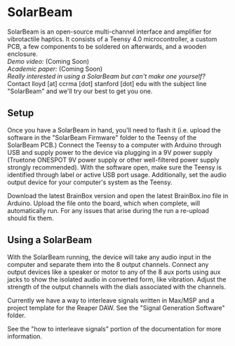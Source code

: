 # SolarBeam
SolarBeam is an open-source multi-channel interface and amplifier for vibrotactile haptics. It consists of a Teensy 4.0 microcontroller, a custom PCB, a few components to be soldered on afterwards, and a wooden enclosure.\
*Demo video:* (Coming Soon)\
*Academic paper:* (Coming Soon)\
*Really interested in using a SolarBeam but can't make one yourself?* Contact lloyd [at] ccrma [dot] stanford [dot] edu with the subject line "SolarBeam" and we'll try our best to get you one.


## Setup
Once you have a SolarBeam in hand, you'll need to flash it (i.e. upload the software in the "SolarBeam Firmware" folder to the Teensy of the SolarBeam PCB.)
Connect the Teensy to a computer with Arduino through USB and supply power to the device via plugging in a 9V power supply (Truetone ONESPOT 9V power supply or other well-filtered power supply strongly recommended). With the software open, make sure the Teensy is identified through label or active USB port usage. Additionally, set the audio output device for your computer's system as the Teensy.

Download the latest BrainBox version and open the latest BrainBox.ino file in Arduino. Upload the file onto the board, which when complete, will automatically run. For any issues that arise during the run a re-upload should fix them.

## Using a SolarBeam

With the SolarBeam running, the device will take any audio input in the computer and separate them into the 8 output channels. Connect any output devices like a speaker or motor to any of the 8 aux ports using aux jacks to show the isolated audio in converted form, like vibration. Adjust the strength of the output channels with the dials associated with the channels.

Currently we have a way to interleave signals written in Max/MSP and a project template for the Reaper DAW. See the "Signal Generation Software" folder.

See the "how to interleave signals" portion of the documentation for more information. 
